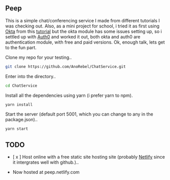 ## Peep

This is a simple chat/conferencing service I made from different tutorials I was checking out.
Also, as a mini project for school, i tried it as first 
using <a href="https://www.okta.com">Okta</a> from this <a href="https://scotch.io/tutorials/build-a-video-chat-service-with-javascript-webrtc-and-okta">tutorial</a> but
the okta module has some issues setting up, so i settled up with <a href="https://www.auth0.com">Auth0</a> and worked it out, both okta and auth0 are authentication module, with free and paid versions. 
Ok, enough talk, lets get to the fun part.

Clone my repo for your testing..

```sh
git clone https://github.com/AnoRebel/ChatService.git
```

Enter into the directory..

```sh
cd ChatService
```

Install all the dependencies using yarn (i prefer yarn to npm).

```sh
yarn install
```

Start the server (default port 5001, which you can change to any in the package.json)..

```sh
yarn start
```
 
 ## TODO
- [ x ] Host online with a free static site hosting site (probably <a href="https://www.netlify.com">Netlify</a> since it intergrates well with github.)..

- Now hosted at peep.netlify.com
